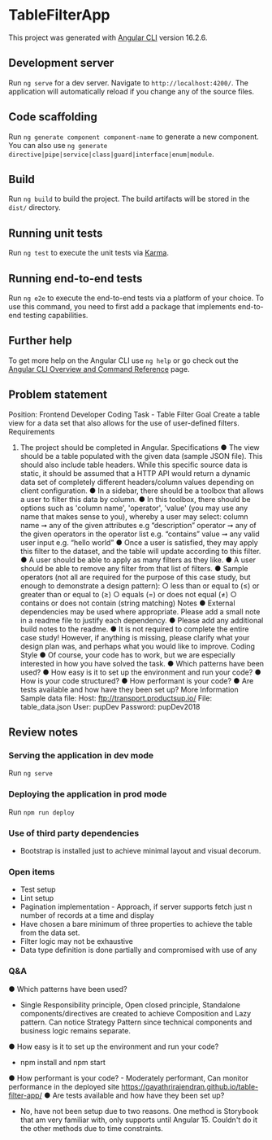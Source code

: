 # TableFilterApp

This project was generated with [Angular CLI](https://github.com/angular/angular-cli) version 16.2.6.

## Development server

Run `ng serve` for a dev server. Navigate to `http://localhost:4200/`. The application will automatically reload if you change any of the source files.

## Code scaffolding

Run `ng generate component component-name` to generate a new component. You can also use `ng generate directive|pipe|service|class|guard|interface|enum|module`.

## Build

Run `ng build` to build the project. The build artifacts will be stored in the `dist/` directory.

## Running unit tests

Run `ng test` to execute the unit tests via [Karma](https://karma-runner.github.io).

## Running end-to-end tests

Run `ng e2e` to execute the end-to-end tests via a platform of your choice. To use this command, you need to first add a package that implements end-to-end testing capabilities.

## Further help

To get more help on the Angular CLI use `ng help` or go check out the [Angular CLI Overview and Command Reference](https://angular.io/cli) page.

## Problem statement

Position: Frontend Developer 
Coding Task - Table Filter 
Goal 
Create a table view for a data set that also allows for the use of user-defined filters. 
Requirements 
1. The project should be completed in Angular. 
Specifications 
● The view should be a table populated with the given data (sample JSON file). This should also include table headers. While this specific source data is static, it should be assumed that a HTTP API would return a dynamic data set of completely different headers/column values depending on client configuration. 
● In a sidebar, there should be a toolbox that allows a user to filter this data by column. ● In this toolbox, there should be options such as 'column name', 'operator', 'value' (you may use any name that makes sense to you), whereby a user may select: 
column name ➞ any of the given attributes e.g “description” 
operator ➞ any of the given operators in the operator list e.g. “contains” value ➞ any valid user input e.g. “hello world” 
● Once a user is satisfied, they may apply this filter to the dataset, and the table will update according to this filter. 
● A user should be able to apply as many filters as they like. 
● A user should be able to remove any filter from that list of filters. 
● Sample operators (not all are required for the purpose of this case study, but enough to demonstrate a design pattern): 
○ less than or equal to (≤) or greater than or equal to (≥) 
○ equals (=) or does not equal (≠) 
○ contains or does not contain (string matching) 
Notes 
● External dependencies may be used where appropriate. Please add a small note in a readme file to justify each dependency.
● Please add any additional build notes to the readme. 
● It is not required to complete the entire case study! However, if anything is missing, please clarify what your design plan was, and perhaps what you would like to improve. 
Coding Style 
● Of course, your code has to work, but we are especially interested in how you have solved the task. 
● Which patterns have been used? 
● How easy is it to set up the environment and run your code? 
● How is your code structured? 
● How performant is your code? 
● Are tests available and how have they been set up? 
More Information 
Sample data file: 
Host: ftp://transport.productsup.io/ 
File: table_data.json 
User: pupDev 
Password: pupDev2018

## Review notes

### Serving the application in dev mode
Run `ng serve`

### Deploying the application in prod mode
Run `npm run deploy`

### Use of third party dependencies
- Bootstrap is installed just to achieve minimal layout and visual decorum. 

### Open items
- Test setup
- Lint setup
- Pagination implementation - Approach, if server supports fetch just n number of records at a time and display
- Have chosen a bare minimum of three properties to achieve the table from the data set.
- Filter logic may not be exhaustive
- Data type definition is done partially and compromised with use of any

### Q&A

● Which patterns have been used? 
- Single Responsibility principle, Open closed principle, Standalone components/directives are created to achieve Composition and Lazy pattern. Can notice Strategy Pattern since technical components and business logic remains separate.

● How easy is it to set up the environment and run your code? 
- npm install and npm start

● How performant is your code? - Moderately performant, Can monitor performance in the deployed site https://gayathrirajendran.github.io/table-filter-app/
● Are tests available and how have they been set up? 
- No, have not been setup due to two reasons. One method is Storybook that am very familiar with, only supports until Angular 15. Couldn't do it the other methods due to time constraints.
 


